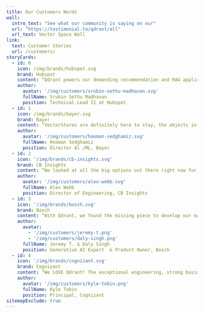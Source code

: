 ```yaml
---
title: Our Customers Words
wall:
  intro_text: "See what our community is saying on our"
  url: "https://testimonial.to/qdrant/all"
  url_text: Vector Space Wall
link:
  text: Customer Stories
  url: /customers/
storyCards:
  - id: 0
    icon: /img/brands/hubspot.svg
    brand: Hubspot
    content: “Qdrant powers our demanding recommendation and RAG applications. We chose it for its ease of deployment and high performance at scale, and have been consistently impressed with its results.”
    author:
      avatar: '/img/customers/srubin-sethu-madhavan.svg'
      fullName: Srubin Sethu Madhavan
      position: Technical Lead II at Hubspot
  - id: 1
    icon: /img/brands/bayer.svg
    brand: Bayer
    content: “VectorStores are definitely here to stay, the objects in the world around us from image, sound, video and text become easily universal and searchable thanks to the embedding models. I personally recommend Qdrant. We have been using it for a while and couldn't be happier.“
    author:
      avatar: '/img/customers/hooman-sedghamiz.svg'
      fullName: Hooman Sedghamiz
      position: Director Al /ML, Bayer
  - id: 2
    icon: '/img/brands/cb-insights.svg'
    brand: CB Insights
    content: “We looked at all the big options out there right now for vector databases, with our focus on ease of use, performance, pricing, and communication. <b>Qdrant came out on top in each category...</b> ultimately, it wasn't much of a contest.”
    author:
      avatar: '/img/customers/alex-webb.svg'
      fullName: Alex Webb
      position: Director of Engineering, CB Insights
  - id: 3
    icon: '/img/brands/bosch.svg'
    brand: Bosch
    content: “With Qdrant, we found the missing piece to develop our own provider independent multimodal generative AI platform on enterprise scale.”
    author:
      avatar:
        - '/img/customers/jeremy-t.png'
        - '/img/customers/daly-singh.png'
      fullName: Jeremy T. & Daly Singh
      position: Generative AI Expert  & Product Owner, Bosch
  - id: 4
    icon: '/img/brands/cognizant.svg'
    brand: Cognizant
    content: “We LOVE Qdrant! The exceptional engineering, strong business value, and outstanding team behind the product drove our choice. Thank you for your great contribution to the technology community!”
    author:
      avatar: '/img/customers/kyle-tobin.png'
      fullName: Kyle Tobin
      position: Principal, Cognizant
sitemapExclude: true
---
```

